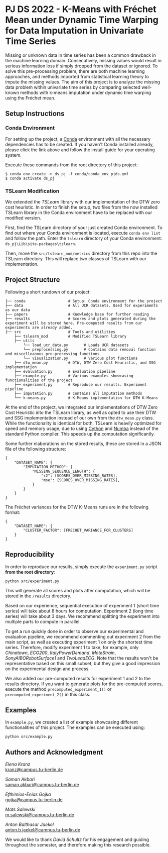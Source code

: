 # PJ DS 2022 - K-Means with Fréchet Mean under Dynamic Time Warping for Data Imputation in Univariate Time Series

Missing or unknown data in time series has been a common drawback in the machine learning domain. Consecutively, missing values
would result in serious information loss if simply dropped from the dataset or ignored. To solve this pre-processing problem, there are
both machine learning approaches, and methods imported from statistical learning theory to impute the missing values. The aim of
this project is to analyze the missing data problem within univariate time series by comparing selected well-known methods with
k-means imputation under dynamic time warping using the Fréchet mean.

## Setup Instructions

### Conda Environment
For setting up the project, a [Conda](https://docs.conda.io/projects/conda/en/latest/user-guide/install/index.html) environment with all the necessary dependencies has to be created. If you haven't Conda installed already, please click the link above and follow the install guide for your operating system.

Execute these commands from the root directory of this project:
```
$ conda env create -n ds_pj -f conda/conda_env_pjds.yml
$ conda activate ds_pj
```

### TSLearn Modification
We extended the _TSLearn_ library with our implementation of the DTW zero cost heuristic. In order to finish the setup, two files from the now installed TSLearn library in the Conda environment have to be replaced with our modified version.

First, find the TSLearn directory of your just created Conda environment. To find out where your Conda environment is located, execute `conda env list` and follow the path. Enter the `tslearn` directory of your Conda environment: `ds_pj\Lib\site-packages\tslearn`.

Then, move the `src/tslearn_mod/metrics` directory from this repo into the TSLearn directory. This will replace two classes of TSLearn with our implementation.

## Project Structure

Following a short rundown of our project:

    ├── conda                   # Setup: Conda environment for the project
    ├── data                    # All UCR datasets. Used for experiments as our data
    ├── papers                  # Knowledge base for further reading
    ├── results                 # Scores and plots generated during the experiment will be stored here. Pre-computed results from our experiments are already added.
    ├── src                     # Tools and utilities
        ├── tslearn_mod         # Modified TSLearn library
        ├── utils
            └── load_ucr_data.py       # Loads UCR datasets
            └── preprocessing.py       # Contains data removal function and miscelleanous pre-processing functions
            └── visualization.py       # Various plot functions
        ├── dtw_mean.py         # DTW, DTW Zero Cost Heuristic, and SSG implementation
        ├── evaluation.py       # Evaluation pipeline
        ├── example.py          # Various examples showcasing functionalities of the project
        ├── experiment.py       # Reproduce our results. Experiment pipeline
        ├── imputation.py       # Contains all imputation methods
        └── k-means.py          # K-Means implementation for DTW K-Means

At the end of the project, we integrated our implementations of DTW Zero Cost Heuristic into the TSLearn library, as well as opted to use their DTW and SSG implementation instead of our own from the `dtw_mean.py` class. While the functionality is identical for both, TSLearn is heavily optimized for speed and memory usage, due to using [Cython](https://cython.org/)
and [Numba](https://numba.pydata.org/) instead of the standard Python compiler. This speeds up the computation significantly.


Some further elaborations on the stored results, these are stored in a JSON file of the following structure:
```
{
    "DATASET_NAME": {
        "IMPUTATION_METHOD": {
            "MISSING_SEQUENCE_LENGTH": {
                "r2": [SCORES_OVER_MISSING_RATES],
                "mse": [SCORES_OVER_MISSING_RATES],
            }
        }
    }
}
```

The Fréchet variances for the DTW K-Means runs are in the following format:
```
{
    "DATASET_NAME": {
        "CLUSTER_FACTOR": [FRECHET_VARIANCE_FOR_CLUSTERS]
    }
}
```

## Reproducibility
In order to reproduce our results, simply execute the `experiment.py` script **from the root directory**:
```
python src/experiment.py
```
This will generate all scores and plots after computation, which will be stored in the `/results` directory.

Based on our experience, sequential execution of experiment 1 (short time series) will take about 8 hours for computation. Experiment 2 (long time series) will take about 3 days. We recommend splitting the experiment into multiple parts to compute in parallel.

To get a run quickly done in order to observe our experimental and evaluation pipeline, we recommend commenting out experiment 2 from the main script, as well as executing experiment 1 on only the shortest time series.
Therefore, modify experiment 1 to take, for example, only _Chinatown_, _ECG200_, _ItalyPowerDemand_, _MoteStrain_, _SonyAIBORobotSurface1_ and _TwoLeadECG_. Note that the results won't be representative based on this small subset, but they give a good impression on the experimental design and process.

We also added our pre-computed results for experiment 1 and 2 to the results directory. If you want to generate plots for the pre-computed scores, execute the method `precomputed_experiment_1()` or `precomputed_experiment_2()` in this class.
## Examples

In `example.py`, we created a list of example showcasing different functionalities of this project. The examples can be executed using:
```
python src/example.py
```

## Authors and Acknowledgment
_Elena Kranz_\
kranz@campus.tu-berlin.de

_Saman Akbari_\
saman.akbari@campus.tu-berlin.de

_Efthimios-Enias Gojka_\
gojka@campus.tu-berlin.de

_Mats Salewski_\
m.salewski@campus.tu-berlin.de

_Anton Balthasar Jaekel_\
anton.b.jaekel@campus.tu-berlin.de

We would like to thank _David Schultz_ for his engagement and guiding throughout the semester, and therefore making this research possible.
